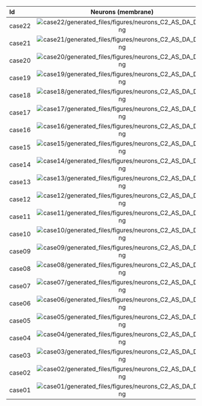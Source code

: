 | Id | Neurons (membrane) | Neurons (membrane) | Muscles (membrane) | Muscles (membrane) | Neurons (activity) | Neurons (activity) | Muscles (activity) | Muscles (activity) |
| :---         |     :---:      |     :---:     |     :---:     |     :---:     |     :---:     |     :---:     |     :---:     |     :---:     |
| case22 | ![case22/generated_files/figures/neurons_C2_AS_DA_DB.png](case22/generated_files/figures/neurons_C2_AS_DA_DB.png "case22/generated_files/figures/neurons_C2_AS_DA_DB") | ![case22/generated_files/figures/traces_neuron_AS_DA_DB_C2.png](case22/generated_files/figures/traces_neuron_AS_DA_DB_C2.png "case22/generated_files/figures/traces_neuron_AS_DA_DB_C2") | ![case22/generated_files/figures/muscles_C2_AS_DA_DB.png](case22/generated_files/figures/muscles_C2_AS_DA_DB.png "case22/generated_files/figures/muscles_C2_AS_DA_DB") | ![case22/generated_files/figures/traces_muscles_AS_DA_DB_C2.png](case22/generated_files/figures/traces_muscles_AS_DA_DB_C2.png "case22/generated_files/figures/traces_muscles_AS_DA_DB_C2") | ![case22/generated_files/figures/neuron_activity_C2_AS_DA_DB.png](case22/generated_files/figures/neuron_activity_C2_AS_DA_DB.png "case22/generated_files/figures/neuron_activity_C2_AS_DA_DB") | ![case22/generated_files/figures/traces_neuron_activity_AS_DA_DB_C2.png](case22/generated_files/figures/traces_neuron_activity_AS_DA_DB_C2.png "case22/generated_files/figures/traces_neuron_activity_AS_DA_DB_C2") | ![case22/generated_files/figures/muscle_activity_C2_AS_DA_DB.png](case22/generated_files/figures/muscle_activity_C2_AS_DA_DB.png "case22/generated_files/figures/muscle_activity_C2_AS_DA_DB") | ![case22/generated_files/figures/traces_muscles_activity_AS_DA_DB_C2.png](case22/generated_files/figures/traces_muscles_activity_AS_DA_DB_C2.png "case22/generated_files/figures/traces_muscles_activity_AS_DA_DB_C2") |
| case21 | ![case21/generated_files/figures/neurons_C2_AS_DA_DB.png](case21/generated_files/figures/neurons_C2_AS_DA_DB.png "case21/generated_files/figures/neurons_C2_AS_DA_DB") | ![case21/generated_files/figures/traces_neuron_AS_DA_DB_C2.png](case21/generated_files/figures/traces_neuron_AS_DA_DB_C2.png "case21/generated_files/figures/traces_neuron_AS_DA_DB_C2") | ![case21/generated_files/figures/muscles_C2_AS_DA_DB.png](case21/generated_files/figures/muscles_C2_AS_DA_DB.png "case21/generated_files/figures/muscles_C2_AS_DA_DB") | ![case21/generated_files/figures/traces_muscles_AS_DA_DB_C2.png](case21/generated_files/figures/traces_muscles_AS_DA_DB_C2.png "case21/generated_files/figures/traces_muscles_AS_DA_DB_C2") | ![case21/generated_files/figures/neuron_activity_C2_AS_DA_DB.png](case21/generated_files/figures/neuron_activity_C2_AS_DA_DB.png "case21/generated_files/figures/neuron_activity_C2_AS_DA_DB") | ![case21/generated_files/figures/traces_neuron_activity_AS_DA_DB_C2.png](case21/generated_files/figures/traces_neuron_activity_AS_DA_DB_C2.png "case21/generated_files/figures/traces_neuron_activity_AS_DA_DB_C2") | ![case21/generated_files/figures/muscle_activity_C2_AS_DA_DB.png](case21/generated_files/figures/muscle_activity_C2_AS_DA_DB.png "case21/generated_files/figures/muscle_activity_C2_AS_DA_DB") | ![case21/generated_files/figures/traces_muscles_activity_AS_DA_DB_C2.png](case21/generated_files/figures/traces_muscles_activity_AS_DA_DB_C2.png "case21/generated_files/figures/traces_muscles_activity_AS_DA_DB_C2") |
| case20 | ![case20/generated_files/figures/neurons_C2_AS_DA_DB.png](case20/generated_files/figures/neurons_C2_AS_DA_DB.png "case20/generated_files/figures/neurons_C2_AS_DA_DB") | ![case20/generated_files/figures/traces_neuron_AS_DA_DB_C2.png](case20/generated_files/figures/traces_neuron_AS_DA_DB_C2.png "case20/generated_files/figures/traces_neuron_AS_DA_DB_C2") | ![case20/generated_files/figures/muscles_C2_AS_DA_DB.png](case20/generated_files/figures/muscles_C2_AS_DA_DB.png "case20/generated_files/figures/muscles_C2_AS_DA_DB") | ![case20/generated_files/figures/traces_muscles_AS_DA_DB_C2.png](case20/generated_files/figures/traces_muscles_AS_DA_DB_C2.png "case20/generated_files/figures/traces_muscles_AS_DA_DB_C2") | ![case20/generated_files/figures/neuron_activity_C2_AS_DA_DB.png](case20/generated_files/figures/neuron_activity_C2_AS_DA_DB.png "case20/generated_files/figures/neuron_activity_C2_AS_DA_DB") | ![case20/generated_files/figures/traces_neuron_activity_AS_DA_DB_C2.png](case20/generated_files/figures/traces_neuron_activity_AS_DA_DB_C2.png "case20/generated_files/figures/traces_neuron_activity_AS_DA_DB_C2") | ![case20/generated_files/figures/muscle_activity_C2_AS_DA_DB.png](case20/generated_files/figures/muscle_activity_C2_AS_DA_DB.png "case20/generated_files/figures/muscle_activity_C2_AS_DA_DB") | ![case20/generated_files/figures/traces_muscles_activity_AS_DA_DB_C2.png](case20/generated_files/figures/traces_muscles_activity_AS_DA_DB_C2.png "case20/generated_files/figures/traces_muscles_activity_AS_DA_DB_C2") |
| case19 | ![case19/generated_files/figures/neurons_C2_AS_DA_DB.png](case19/generated_files/figures/neurons_C2_AS_DA_DB.png "case19/generated_files/figures/neurons_C2_AS_DA_DB") | ![case19/generated_files/figures/traces_neuron_AS_DA_DB_C2.png](case19/generated_files/figures/traces_neuron_AS_DA_DB_C2.png "case19/generated_files/figures/traces_neuron_AS_DA_DB_C2") | ![case19/generated_files/figures/muscles_C2_AS_DA_DB.png](case19/generated_files/figures/muscles_C2_AS_DA_DB.png "case19/generated_files/figures/muscles_C2_AS_DA_DB") | ![case19/generated_files/figures/traces_muscles_AS_DA_DB_C2.png](case19/generated_files/figures/traces_muscles_AS_DA_DB_C2.png "case19/generated_files/figures/traces_muscles_AS_DA_DB_C2") | ![case19/generated_files/figures/neuron_activity_C2_AS_DA_DB.png](case19/generated_files/figures/neuron_activity_C2_AS_DA_DB.png "case19/generated_files/figures/neuron_activity_C2_AS_DA_DB") | ![case19/generated_files/figures/traces_neuron_activity_AS_DA_DB_C2.png](case19/generated_files/figures/traces_neuron_activity_AS_DA_DB_C2.png "case19/generated_files/figures/traces_neuron_activity_AS_DA_DB_C2") | ![case19/generated_files/figures/muscle_activity_C2_AS_DA_DB.png](case19/generated_files/figures/muscle_activity_C2_AS_DA_DB.png "case19/generated_files/figures/muscle_activity_C2_AS_DA_DB") | ![case19/generated_files/figures/traces_muscles_activity_AS_DA_DB_C2.png](case19/generated_files/figures/traces_muscles_activity_AS_DA_DB_C2.png "case19/generated_files/figures/traces_muscles_activity_AS_DA_DB_C2") |
| case18 | ![case18/generated_files/figures/neurons_C2_AS_DA_DB.png](case18/generated_files/figures/neurons_C2_AS_DA_DB.png "case18/generated_files/figures/neurons_C2_AS_DA_DB") | ![case18/generated_files/figures/traces_neuron_AS_DA_DB_C2.png](case18/generated_files/figures/traces_neuron_AS_DA_DB_C2.png "case18/generated_files/figures/traces_neuron_AS_DA_DB_C2") | ![case18/generated_files/figures/muscles_C2_AS_DA_DB.png](case18/generated_files/figures/muscles_C2_AS_DA_DB.png "case18/generated_files/figures/muscles_C2_AS_DA_DB") | ![case18/generated_files/figures/traces_muscles_AS_DA_DB_C2.png](case18/generated_files/figures/traces_muscles_AS_DA_DB_C2.png "case18/generated_files/figures/traces_muscles_AS_DA_DB_C2") | ![case18/generated_files/figures/neuron_activity_C2_AS_DA_DB.png](case18/generated_files/figures/neuron_activity_C2_AS_DA_DB.png "case18/generated_files/figures/neuron_activity_C2_AS_DA_DB") | ![case18/generated_files/figures/traces_neuron_activity_AS_DA_DB_C2.png](case18/generated_files/figures/traces_neuron_activity_AS_DA_DB_C2.png "case18/generated_files/figures/traces_neuron_activity_AS_DA_DB_C2") | ![case18/generated_files/figures/muscle_activity_C2_AS_DA_DB.png](case18/generated_files/figures/muscle_activity_C2_AS_DA_DB.png "case18/generated_files/figures/muscle_activity_C2_AS_DA_DB") | ![case18/generated_files/figures/traces_muscles_activity_AS_DA_DB_C2.png](case18/generated_files/figures/traces_muscles_activity_AS_DA_DB_C2.png "case18/generated_files/figures/traces_muscles_activity_AS_DA_DB_C2") |
| case17 | ![case17/generated_files/figures/neurons_C2_AS_DA_DB.png](case17/generated_files/figures/neurons_C2_AS_DA_DB.png "case17/generated_files/figures/neurons_C2_AS_DA_DB") | ![case17/generated_files/figures/traces_neuron_AS_DA_DB_C2.png](case17/generated_files/figures/traces_neuron_AS_DA_DB_C2.png "case17/generated_files/figures/traces_neuron_AS_DA_DB_C2") | ![case17/generated_files/figures/muscles_C2_AS_DA_DB.png](case17/generated_files/figures/muscles_C2_AS_DA_DB.png "case17/generated_files/figures/muscles_C2_AS_DA_DB") | ![case17/generated_files/figures/traces_muscles_AS_DA_DB_C2.png](case17/generated_files/figures/traces_muscles_AS_DA_DB_C2.png "case17/generated_files/figures/traces_muscles_AS_DA_DB_C2") | ![case17/generated_files/figures/neuron_activity_C2_AS_DA_DB.png](case17/generated_files/figures/neuron_activity_C2_AS_DA_DB.png "case17/generated_files/figures/neuron_activity_C2_AS_DA_DB") | ![case17/generated_files/figures/traces_neuron_activity_AS_DA_DB_C2.png](case17/generated_files/figures/traces_neuron_activity_AS_DA_DB_C2.png "case17/generated_files/figures/traces_neuron_activity_AS_DA_DB_C2") | ![case17/generated_files/figures/muscle_activity_C2_AS_DA_DB.png](case17/generated_files/figures/muscle_activity_C2_AS_DA_DB.png "case17/generated_files/figures/muscle_activity_C2_AS_DA_DB") | ![case17/generated_files/figures/traces_muscles_activity_AS_DA_DB_C2.png](case17/generated_files/figures/traces_muscles_activity_AS_DA_DB_C2.png "case17/generated_files/figures/traces_muscles_activity_AS_DA_DB_C2") |
| case16 | ![case16/generated_files/figures/neurons_C2_AS_DA_DB.png](case16/generated_files/figures/neurons_C2_AS_DA_DB.png "case16/generated_files/figures/neurons_C2_AS_DA_DB") | ![case16/generated_files/figures/traces_neuron_AS_DA_DB_C2.png](case16/generated_files/figures/traces_neuron_AS_DA_DB_C2.png "case16/generated_files/figures/traces_neuron_AS_DA_DB_C2") | ![case16/generated_files/figures/muscles_C2_AS_DA_DB.png](case16/generated_files/figures/muscles_C2_AS_DA_DB.png "case16/generated_files/figures/muscles_C2_AS_DA_DB") | ![case16/generated_files/figures/traces_muscles_AS_DA_DB_C2.png](case16/generated_files/figures/traces_muscles_AS_DA_DB_C2.png "case16/generated_files/figures/traces_muscles_AS_DA_DB_C2") | ![case16/generated_files/figures/neuron_activity_C2_AS_DA_DB.png](case16/generated_files/figures/neuron_activity_C2_AS_DA_DB.png "case16/generated_files/figures/neuron_activity_C2_AS_DA_DB") | ![case16/generated_files/figures/traces_neuron_activity_AS_DA_DB_C2.png](case16/generated_files/figures/traces_neuron_activity_AS_DA_DB_C2.png "case16/generated_files/figures/traces_neuron_activity_AS_DA_DB_C2") | ![case16/generated_files/figures/muscle_activity_C2_AS_DA_DB.png](case16/generated_files/figures/muscle_activity_C2_AS_DA_DB.png "case16/generated_files/figures/muscle_activity_C2_AS_DA_DB") | ![case16/generated_files/figures/traces_muscles_activity_AS_DA_DB_C2.png](case16/generated_files/figures/traces_muscles_activity_AS_DA_DB_C2.png "case16/generated_files/figures/traces_muscles_activity_AS_DA_DB_C2") |
| case15 | ![case15/generated_files/figures/neurons_C2_AS_DA_DB.png](case15/generated_files/figures/neurons_C2_AS_DA_DB.png "case15/generated_files/figures/neurons_C2_AS_DA_DB") | ![case15/generated_files/figures/traces_neuron_AS_DA_DB_C2.png](case15/generated_files/figures/traces_neuron_AS_DA_DB_C2.png "case15/generated_files/figures/traces_neuron_AS_DA_DB_C2") | ![case15/generated_files/figures/muscles_C2_AS_DA_DB.png](case15/generated_files/figures/muscles_C2_AS_DA_DB.png "case15/generated_files/figures/muscles_C2_AS_DA_DB") | ![case15/generated_files/figures/traces_muscles_AS_DA_DB_C2.png](case15/generated_files/figures/traces_muscles_AS_DA_DB_C2.png "case15/generated_files/figures/traces_muscles_AS_DA_DB_C2") | ![case15/generated_files/figures/neuron_activity_C2_AS_DA_DB.png](case15/generated_files/figures/neuron_activity_C2_AS_DA_DB.png "case15/generated_files/figures/neuron_activity_C2_AS_DA_DB") | ![case15/generated_files/figures/traces_neuron_activity_AS_DA_DB_C2.png](case15/generated_files/figures/traces_neuron_activity_AS_DA_DB_C2.png "case15/generated_files/figures/traces_neuron_activity_AS_DA_DB_C2") | ![case15/generated_files/figures/muscle_activity_C2_AS_DA_DB.png](case15/generated_files/figures/muscle_activity_C2_AS_DA_DB.png "case15/generated_files/figures/muscle_activity_C2_AS_DA_DB") | ![case15/generated_files/figures/traces_muscles_activity_AS_DA_DB_C2.png](case15/generated_files/figures/traces_muscles_activity_AS_DA_DB_C2.png "case15/generated_files/figures/traces_muscles_activity_AS_DA_DB_C2") |
| case14 | ![case14/generated_files/figures/neurons_C2_AS_DA_DB.png](case14/generated_files/figures/neurons_C2_AS_DA_DB.png "case14/generated_files/figures/neurons_C2_AS_DA_DB") | ![case14/generated_files/figures/traces_neuron_AS_DA_DB_C2.png](case14/generated_files/figures/traces_neuron_AS_DA_DB_C2.png "case14/generated_files/figures/traces_neuron_AS_DA_DB_C2") | ![case14/generated_files/figures/muscles_C2_AS_DA_DB.png](case14/generated_files/figures/muscles_C2_AS_DA_DB.png "case14/generated_files/figures/muscles_C2_AS_DA_DB") | ![case14/generated_files/figures/traces_muscles_AS_DA_DB_C2.png](case14/generated_files/figures/traces_muscles_AS_DA_DB_C2.png "case14/generated_files/figures/traces_muscles_AS_DA_DB_C2") | ![case14/generated_files/figures/neuron_activity_C2_AS_DA_DB.png](case14/generated_files/figures/neuron_activity_C2_AS_DA_DB.png "case14/generated_files/figures/neuron_activity_C2_AS_DA_DB") | ![case14/generated_files/figures/traces_neuron_activity_AS_DA_DB_C2.png](case14/generated_files/figures/traces_neuron_activity_AS_DA_DB_C2.png "case14/generated_files/figures/traces_neuron_activity_AS_DA_DB_C2") | ![case14/generated_files/figures/muscle_activity_C2_AS_DA_DB.png](case14/generated_files/figures/muscle_activity_C2_AS_DA_DB.png "case14/generated_files/figures/muscle_activity_C2_AS_DA_DB") | ![case14/generated_files/figures/traces_muscles_activity_AS_DA_DB_C2.png](case14/generated_files/figures/traces_muscles_activity_AS_DA_DB_C2.png "case14/generated_files/figures/traces_muscles_activity_AS_DA_DB_C2") |
| case13 | ![case13/generated_files/figures/neurons_C2_AS_DA_DB.png](case13/generated_files/figures/neurons_C2_AS_DA_DB.png "case13/generated_files/figures/neurons_C2_AS_DA_DB") | ![case13/generated_files/figures/traces_neuron_AS_DA_DB_C2.png](case13/generated_files/figures/traces_neuron_AS_DA_DB_C2.png "case13/generated_files/figures/traces_neuron_AS_DA_DB_C2") | ![case13/generated_files/figures/muscles_C2_AS_DA_DB.png](case13/generated_files/figures/muscles_C2_AS_DA_DB.png "case13/generated_files/figures/muscles_C2_AS_DA_DB") | ![case13/generated_files/figures/traces_muscles_AS_DA_DB_C2.png](case13/generated_files/figures/traces_muscles_AS_DA_DB_C2.png "case13/generated_files/figures/traces_muscles_AS_DA_DB_C2") | ![case13/generated_files/figures/neuron_activity_C2_AS_DA_DB.png](case13/generated_files/figures/neuron_activity_C2_AS_DA_DB.png "case13/generated_files/figures/neuron_activity_C2_AS_DA_DB") | ![case13/generated_files/figures/traces_neuron_activity_AS_DA_DB_C2.png](case13/generated_files/figures/traces_neuron_activity_AS_DA_DB_C2.png "case13/generated_files/figures/traces_neuron_activity_AS_DA_DB_C2") | ![case13/generated_files/figures/muscle_activity_C2_AS_DA_DB.png](case13/generated_files/figures/muscle_activity_C2_AS_DA_DB.png "case13/generated_files/figures/muscle_activity_C2_AS_DA_DB") | ![case13/generated_files/figures/traces_muscles_activity_AS_DA_DB_C2.png](case13/generated_files/figures/traces_muscles_activity_AS_DA_DB_C2.png "case13/generated_files/figures/traces_muscles_activity_AS_DA_DB_C2") |
| case12 | ![case12/generated_files/figures/neurons_C2_AS_DA_DB.png](case12/generated_files/figures/neurons_C2_AS_DA_DB.png "case12/generated_files/figures/neurons_C2_AS_DA_DB") | ![case12/generated_files/figures/traces_neuron_AS_DA_DB_C2.png](case12/generated_files/figures/traces_neuron_AS_DA_DB_C2.png "case12/generated_files/figures/traces_neuron_AS_DA_DB_C2") | ![case12/generated_files/figures/muscles_C2_AS_DA_DB.png](case12/generated_files/figures/muscles_C2_AS_DA_DB.png "case12/generated_files/figures/muscles_C2_AS_DA_DB") | ![case12/generated_files/figures/traces_muscles_AS_DA_DB_C2.png](case12/generated_files/figures/traces_muscles_AS_DA_DB_C2.png "case12/generated_files/figures/traces_muscles_AS_DA_DB_C2") | ![case12/generated_files/figures/neuron_activity_C2_AS_DA_DB.png](case12/generated_files/figures/neuron_activity_C2_AS_DA_DB.png "case12/generated_files/figures/neuron_activity_C2_AS_DA_DB") | ![case12/generated_files/figures/traces_neuron_activity_AS_DA_DB_C2.png](case12/generated_files/figures/traces_neuron_activity_AS_DA_DB_C2.png "case12/generated_files/figures/traces_neuron_activity_AS_DA_DB_C2") | ![case12/generated_files/figures/muscle_activity_C2_AS_DA_DB.png](case12/generated_files/figures/muscle_activity_C2_AS_DA_DB.png "case12/generated_files/figures/muscle_activity_C2_AS_DA_DB") | ![case12/generated_files/figures/traces_muscles_activity_AS_DA_DB_C2.png](case12/generated_files/figures/traces_muscles_activity_AS_DA_DB_C2.png "case12/generated_files/figures/traces_muscles_activity_AS_DA_DB_C2") |
| case11 | ![case11/generated_files/figures/neurons_C2_AS_DA_DB.png](case11/generated_files/figures/neurons_C2_AS_DA_DB.png "case11/generated_files/figures/neurons_C2_AS_DA_DB") | ![case11/generated_files/figures/traces_neuron_AS_DA_DB_C2.png](case11/generated_files/figures/traces_neuron_AS_DA_DB_C2.png "case11/generated_files/figures/traces_neuron_AS_DA_DB_C2") | ![case11/generated_files/figures/muscles_C2_AS_DA_DB.png](case11/generated_files/figures/muscles_C2_AS_DA_DB.png "case11/generated_files/figures/muscles_C2_AS_DA_DB") | ![case11/generated_files/figures/traces_muscles_AS_DA_DB_C2.png](case11/generated_files/figures/traces_muscles_AS_DA_DB_C2.png "case11/generated_files/figures/traces_muscles_AS_DA_DB_C2") | ![case11/generated_files/figures/neuron_activity_C2_AS_DA_DB.png](case11/generated_files/figures/neuron_activity_C2_AS_DA_DB.png "case11/generated_files/figures/neuron_activity_C2_AS_DA_DB") | ![case11/generated_files/figures/traces_neuron_activity_AS_DA_DB_C2.png](case11/generated_files/figures/traces_neuron_activity_AS_DA_DB_C2.png "case11/generated_files/figures/traces_neuron_activity_AS_DA_DB_C2") | ![case11/generated_files/figures/muscle_activity_C2_AS_DA_DB.png](case11/generated_files/figures/muscle_activity_C2_AS_DA_DB.png "case11/generated_files/figures/muscle_activity_C2_AS_DA_DB") | ![case11/generated_files/figures/traces_muscles_activity_AS_DA_DB_C2.png](case11/generated_files/figures/traces_muscles_activity_AS_DA_DB_C2.png "case11/generated_files/figures/traces_muscles_activity_AS_DA_DB_C2") |
| case10 | ![case10/generated_files/figures/neurons_C2_AS_DA_DB.png](case10/generated_files/figures/neurons_C2_AS_DA_DB.png "case10/generated_files/figures/neurons_C2_AS_DA_DB") | ![case10/generated_files/figures/traces_neuron_AS_DA_DB_C2.png](case10/generated_files/figures/traces_neuron_AS_DA_DB_C2.png "case10/generated_files/figures/traces_neuron_AS_DA_DB_C2") | ![case10/generated_files/figures/muscles_C2_AS_DA_DB.png](case10/generated_files/figures/muscles_C2_AS_DA_DB.png "case10/generated_files/figures/muscles_C2_AS_DA_DB") | ![case10/generated_files/figures/traces_muscles_AS_DA_DB_C2.png](case10/generated_files/figures/traces_muscles_AS_DA_DB_C2.png "case10/generated_files/figures/traces_muscles_AS_DA_DB_C2") | ![case10/generated_files/figures/neuron_activity_C2_AS_DA_DB.png](case10/generated_files/figures/neuron_activity_C2_AS_DA_DB.png "case10/generated_files/figures/neuron_activity_C2_AS_DA_DB") | ![case10/generated_files/figures/traces_neuron_activity_AS_DA_DB_C2.png](case10/generated_files/figures/traces_neuron_activity_AS_DA_DB_C2.png "case10/generated_files/figures/traces_neuron_activity_AS_DA_DB_C2") | ![case10/generated_files/figures/muscle_activity_C2_AS_DA_DB.png](case10/generated_files/figures/muscle_activity_C2_AS_DA_DB.png "case10/generated_files/figures/muscle_activity_C2_AS_DA_DB") | ![case10/generated_files/figures/traces_muscles_activity_AS_DA_DB_C2.png](case10/generated_files/figures/traces_muscles_activity_AS_DA_DB_C2.png "case10/generated_files/figures/traces_muscles_activity_AS_DA_DB_C2") |
| case09 | ![case09/generated_files/figures/neurons_C2_AS_DA_DB.png](case09/generated_files/figures/neurons_C2_AS_DA_DB.png "case09/generated_files/figures/neurons_C2_AS_DA_DB") | ![case09/generated_files/figures/traces_neuron_AS_DA_DB_C2.png](case09/generated_files/figures/traces_neuron_AS_DA_DB_C2.png "case09/generated_files/figures/traces_neuron_AS_DA_DB_C2") | ![case09/generated_files/figures/muscles_C2_AS_DA_DB.png](case09/generated_files/figures/muscles_C2_AS_DA_DB.png "case09/generated_files/figures/muscles_C2_AS_DA_DB") | ![case09/generated_files/figures/traces_muscles_AS_DA_DB_C2.png](case09/generated_files/figures/traces_muscles_AS_DA_DB_C2.png "case09/generated_files/figures/traces_muscles_AS_DA_DB_C2") | ![case09/generated_files/figures/neuron_activity_C2_AS_DA_DB.png](case09/generated_files/figures/neuron_activity_C2_AS_DA_DB.png "case09/generated_files/figures/neuron_activity_C2_AS_DA_DB") | ![case09/generated_files/figures/traces_neuron_activity_AS_DA_DB_C2.png](case09/generated_files/figures/traces_neuron_activity_AS_DA_DB_C2.png "case09/generated_files/figures/traces_neuron_activity_AS_DA_DB_C2") | ![case09/generated_files/figures/muscle_activity_C2_AS_DA_DB.png](case09/generated_files/figures/muscle_activity_C2_AS_DA_DB.png "case09/generated_files/figures/muscle_activity_C2_AS_DA_DB") | ![case09/generated_files/figures/traces_muscles_activity_AS_DA_DB_C2.png](case09/generated_files/figures/traces_muscles_activity_AS_DA_DB_C2.png "case09/generated_files/figures/traces_muscles_activity_AS_DA_DB_C2") |
| case08 | ![case08/generated_files/figures/neurons_C2_AS_DA_DB.png](case08/generated_files/figures/neurons_C2_AS_DA_DB.png "case08/generated_files/figures/neurons_C2_AS_DA_DB") | ![case08/generated_files/figures/traces_neuron_AS_DA_DB_C2.png](case08/generated_files/figures/traces_neuron_AS_DA_DB_C2.png "case08/generated_files/figures/traces_neuron_AS_DA_DB_C2") | ![case08/generated_files/figures/muscles_C2_AS_DA_DB.png](case08/generated_files/figures/muscles_C2_AS_DA_DB.png "case08/generated_files/figures/muscles_C2_AS_DA_DB") | ![case08/generated_files/figures/traces_muscles_AS_DA_DB_C2.png](case08/generated_files/figures/traces_muscles_AS_DA_DB_C2.png "case08/generated_files/figures/traces_muscles_AS_DA_DB_C2") | ![case08/generated_files/figures/neuron_activity_C2_AS_DA_DB.png](case08/generated_files/figures/neuron_activity_C2_AS_DA_DB.png "case08/generated_files/figures/neuron_activity_C2_AS_DA_DB") | ![case08/generated_files/figures/traces_neuron_activity_AS_DA_DB_C2.png](case08/generated_files/figures/traces_neuron_activity_AS_DA_DB_C2.png "case08/generated_files/figures/traces_neuron_activity_AS_DA_DB_C2") | ![case08/generated_files/figures/muscle_activity_C2_AS_DA_DB.png](case08/generated_files/figures/muscle_activity_C2_AS_DA_DB.png "case08/generated_files/figures/muscle_activity_C2_AS_DA_DB") | ![case08/generated_files/figures/traces_muscles_activity_AS_DA_DB_C2.png](case08/generated_files/figures/traces_muscles_activity_AS_DA_DB_C2.png "case08/generated_files/figures/traces_muscles_activity_AS_DA_DB_C2") |
| case07 | ![case07/generated_files/figures/neurons_C2_AS_DA_DB.png](case07/generated_files/figures/neurons_C2_AS_DA_DB.png "case07/generated_files/figures/neurons_C2_AS_DA_DB") | ![case07/generated_files/figures/traces_neuron_AS_DA_DB_C2.png](case07/generated_files/figures/traces_neuron_AS_DA_DB_C2.png "case07/generated_files/figures/traces_neuron_AS_DA_DB_C2") | ![case07/generated_files/figures/muscles_C2_AS_DA_DB.png](case07/generated_files/figures/muscles_C2_AS_DA_DB.png "case07/generated_files/figures/muscles_C2_AS_DA_DB") | ![case07/generated_files/figures/traces_muscles_AS_DA_DB_C2.png](case07/generated_files/figures/traces_muscles_AS_DA_DB_C2.png "case07/generated_files/figures/traces_muscles_AS_DA_DB_C2") | ![case07/generated_files/figures/neuron_activity_C2_AS_DA_DB.png](case07/generated_files/figures/neuron_activity_C2_AS_DA_DB.png "case07/generated_files/figures/neuron_activity_C2_AS_DA_DB") | ![case07/generated_files/figures/traces_neuron_activity_AS_DA_DB_C2.png](case07/generated_files/figures/traces_neuron_activity_AS_DA_DB_C2.png "case07/generated_files/figures/traces_neuron_activity_AS_DA_DB_C2") | ![case07/generated_files/figures/muscle_activity_C2_AS_DA_DB.png](case07/generated_files/figures/muscle_activity_C2_AS_DA_DB.png "case07/generated_files/figures/muscle_activity_C2_AS_DA_DB") | ![case07/generated_files/figures/traces_muscles_activity_AS_DA_DB_C2.png](case07/generated_files/figures/traces_muscles_activity_AS_DA_DB_C2.png "case07/generated_files/figures/traces_muscles_activity_AS_DA_DB_C2") |
| case06 | ![case06/generated_files/figures/neurons_C2_AS_DA_DB.png](case06/generated_files/figures/neurons_C2_AS_DA_DB.png "case06/generated_files/figures/neurons_C2_AS_DA_DB") | ![case06/generated_files/figures/traces_neuron_AS_DA_DB_C2.png](case06/generated_files/figures/traces_neuron_AS_DA_DB_C2.png "case06/generated_files/figures/traces_neuron_AS_DA_DB_C2") | ![case06/generated_files/figures/muscles_C2_AS_DA_DB.png](case06/generated_files/figures/muscles_C2_AS_DA_DB.png "case06/generated_files/figures/muscles_C2_AS_DA_DB") | ![case06/generated_files/figures/traces_muscles_AS_DA_DB_C2.png](case06/generated_files/figures/traces_muscles_AS_DA_DB_C2.png "case06/generated_files/figures/traces_muscles_AS_DA_DB_C2") | ![case06/generated_files/figures/neuron_activity_C2_AS_DA_DB.png](case06/generated_files/figures/neuron_activity_C2_AS_DA_DB.png "case06/generated_files/figures/neuron_activity_C2_AS_DA_DB") | ![case06/generated_files/figures/traces_neuron_activity_AS_DA_DB_C2.png](case06/generated_files/figures/traces_neuron_activity_AS_DA_DB_C2.png "case06/generated_files/figures/traces_neuron_activity_AS_DA_DB_C2") | ![case06/generated_files/figures/muscle_activity_C2_AS_DA_DB.png](case06/generated_files/figures/muscle_activity_C2_AS_DA_DB.png "case06/generated_files/figures/muscle_activity_C2_AS_DA_DB") | ![case06/generated_files/figures/traces_muscles_activity_AS_DA_DB_C2.png](case06/generated_files/figures/traces_muscles_activity_AS_DA_DB_C2.png "case06/generated_files/figures/traces_muscles_activity_AS_DA_DB_C2") |
| case05 | ![case05/generated_files/figures/neurons_C2_AS_DA_DB.png](case05/generated_files/figures/neurons_C2_AS_DA_DB.png "case05/generated_files/figures/neurons_C2_AS_DA_DB") | ![case05/generated_files/figures/traces_neuron_AS_DA_DB_C2.png](case05/generated_files/figures/traces_neuron_AS_DA_DB_C2.png "case05/generated_files/figures/traces_neuron_AS_DA_DB_C2") | ![case05/generated_files/figures/muscles_C2_AS_DA_DB.png](case05/generated_files/figures/muscles_C2_AS_DA_DB.png "case05/generated_files/figures/muscles_C2_AS_DA_DB") | ![case05/generated_files/figures/traces_muscles_AS_DA_DB_C2.png](case05/generated_files/figures/traces_muscles_AS_DA_DB_C2.png "case05/generated_files/figures/traces_muscles_AS_DA_DB_C2") | ![case05/generated_files/figures/neuron_activity_C2_AS_DA_DB.png](case05/generated_files/figures/neuron_activity_C2_AS_DA_DB.png "case05/generated_files/figures/neuron_activity_C2_AS_DA_DB") | ![case05/generated_files/figures/traces_neuron_activity_AS_DA_DB_C2.png](case05/generated_files/figures/traces_neuron_activity_AS_DA_DB_C2.png "case05/generated_files/figures/traces_neuron_activity_AS_DA_DB_C2") | ![case05/generated_files/figures/muscle_activity_C2_AS_DA_DB.png](case05/generated_files/figures/muscle_activity_C2_AS_DA_DB.png "case05/generated_files/figures/muscle_activity_C2_AS_DA_DB") | ![case05/generated_files/figures/traces_muscles_activity_AS_DA_DB_C2.png](case05/generated_files/figures/traces_muscles_activity_AS_DA_DB_C2.png "case05/generated_files/figures/traces_muscles_activity_AS_DA_DB_C2") |
| case04 | ![case04/generated_files/figures/neurons_C2_AS_DA_DB.png](case04/generated_files/figures/neurons_C2_AS_DA_DB.png "case04/generated_files/figures/neurons_C2_AS_DA_DB") | ![case04/generated_files/figures/traces_neuron_AS_DA_DB_C2.png](case04/generated_files/figures/traces_neuron_AS_DA_DB_C2.png "case04/generated_files/figures/traces_neuron_AS_DA_DB_C2") | ![case04/generated_files/figures/muscles_C2_AS_DA_DB.png](case04/generated_files/figures/muscles_C2_AS_DA_DB.png "case04/generated_files/figures/muscles_C2_AS_DA_DB") | ![case04/generated_files/figures/traces_muscles_AS_DA_DB_C2.png](case04/generated_files/figures/traces_muscles_AS_DA_DB_C2.png "case04/generated_files/figures/traces_muscles_AS_DA_DB_C2") | ![case04/generated_files/figures/neuron_activity_C2_AS_DA_DB.png](case04/generated_files/figures/neuron_activity_C2_AS_DA_DB.png "case04/generated_files/figures/neuron_activity_C2_AS_DA_DB") | ![case04/generated_files/figures/traces_neuron_activity_AS_DA_DB_C2.png](case04/generated_files/figures/traces_neuron_activity_AS_DA_DB_C2.png "case04/generated_files/figures/traces_neuron_activity_AS_DA_DB_C2") | ![case04/generated_files/figures/muscle_activity_C2_AS_DA_DB.png](case04/generated_files/figures/muscle_activity_C2_AS_DA_DB.png "case04/generated_files/figures/muscle_activity_C2_AS_DA_DB") | ![case04/generated_files/figures/traces_muscles_activity_AS_DA_DB_C2.png](case04/generated_files/figures/traces_muscles_activity_AS_DA_DB_C2.png "case04/generated_files/figures/traces_muscles_activity_AS_DA_DB_C2") |
| case03 | ![case03/generated_files/figures/neurons_C2_AS_DA_DB.png](case03/generated_files/figures/neurons_C2_AS_DA_DB.png "case03/generated_files/figures/neurons_C2_AS_DA_DB") | ![case03/generated_files/figures/traces_neuron_AS_DA_DB_C2.png](case03/generated_files/figures/traces_neuron_AS_DA_DB_C2.png "case03/generated_files/figures/traces_neuron_AS_DA_DB_C2") | ![case03/generated_files/figures/muscles_C2_AS_DA_DB.png](case03/generated_files/figures/muscles_C2_AS_DA_DB.png "case03/generated_files/figures/muscles_C2_AS_DA_DB") | ![case03/generated_files/figures/traces_muscles_AS_DA_DB_C2.png](case03/generated_files/figures/traces_muscles_AS_DA_DB_C2.png "case03/generated_files/figures/traces_muscles_AS_DA_DB_C2") | ![case03/generated_files/figures/neuron_activity_C2_AS_DA_DB.png](case03/generated_files/figures/neuron_activity_C2_AS_DA_DB.png "case03/generated_files/figures/neuron_activity_C2_AS_DA_DB") | ![case03/generated_files/figures/traces_neuron_activity_AS_DA_DB_C2.png](case03/generated_files/figures/traces_neuron_activity_AS_DA_DB_C2.png "case03/generated_files/figures/traces_neuron_activity_AS_DA_DB_C2") | ![case03/generated_files/figures/muscle_activity_C2_AS_DA_DB.png](case03/generated_files/figures/muscle_activity_C2_AS_DA_DB.png "case03/generated_files/figures/muscle_activity_C2_AS_DA_DB") | ![case03/generated_files/figures/traces_muscles_activity_AS_DA_DB_C2.png](case03/generated_files/figures/traces_muscles_activity_AS_DA_DB_C2.png "case03/generated_files/figures/traces_muscles_activity_AS_DA_DB_C2") |
| case02 | ![case02/generated_files/figures/neurons_C2_AS_DA_DB.png](case02/generated_files/figures/neurons_C2_AS_DA_DB.png "case02/generated_files/figures/neurons_C2_AS_DA_DB") | ![case02/generated_files/figures/traces_neuron_AS_DA_DB_C2.png](case02/generated_files/figures/traces_neuron_AS_DA_DB_C2.png "case02/generated_files/figures/traces_neuron_AS_DA_DB_C2") | ![case02/generated_files/figures/muscles_C2_AS_DA_DB.png](case02/generated_files/figures/muscles_C2_AS_DA_DB.png "case02/generated_files/figures/muscles_C2_AS_DA_DB") | ![case02/generated_files/figures/traces_muscles_AS_DA_DB_C2.png](case02/generated_files/figures/traces_muscles_AS_DA_DB_C2.png "case02/generated_files/figures/traces_muscles_AS_DA_DB_C2") | ![case02/generated_files/figures/neuron_activity_C2_AS_DA_DB.png](case02/generated_files/figures/neuron_activity_C2_AS_DA_DB.png "case02/generated_files/figures/neuron_activity_C2_AS_DA_DB") | ![case02/generated_files/figures/traces_neuron_activity_AS_DA_DB_C2.png](case02/generated_files/figures/traces_neuron_activity_AS_DA_DB_C2.png "case02/generated_files/figures/traces_neuron_activity_AS_DA_DB_C2") | ![case02/generated_files/figures/muscle_activity_C2_AS_DA_DB.png](case02/generated_files/figures/muscle_activity_C2_AS_DA_DB.png "case02/generated_files/figures/muscle_activity_C2_AS_DA_DB") | ![case02/generated_files/figures/traces_muscles_activity_AS_DA_DB_C2.png](case02/generated_files/figures/traces_muscles_activity_AS_DA_DB_C2.png "case02/generated_files/figures/traces_muscles_activity_AS_DA_DB_C2") |
| case01 | ![case01/generated_files/figures/neurons_C2_AS_DA_DB.png](case01/generated_files/figures/neurons_C2_AS_DA_DB.png "case01/generated_files/figures/neurons_C2_AS_DA_DB") | ![case01/generated_files/figures/traces_neuron_AS_DA_DB_C2.png](case01/generated_files/figures/traces_neuron_AS_DA_DB_C2.png "case01/generated_files/figures/traces_neuron_AS_DA_DB_C2") | ![case01/generated_files/figures/muscles_C2_AS_DA_DB.png](case01/generated_files/figures/muscles_C2_AS_DA_DB.png "case01/generated_files/figures/muscles_C2_AS_DA_DB") | ![case01/generated_files/figures/traces_muscles_AS_DA_DB_C2.png](case01/generated_files/figures/traces_muscles_AS_DA_DB_C2.png "case01/generated_files/figures/traces_muscles_AS_DA_DB_C2") | ![case01/generated_files/figures/neuron_activity_C2_AS_DA_DB.png](case01/generated_files/figures/neuron_activity_C2_AS_DA_DB.png "case01/generated_files/figures/neuron_activity_C2_AS_DA_DB") | ![case01/generated_files/figures/traces_neuron_activity_AS_DA_DB_C2.png](case01/generated_files/figures/traces_neuron_activity_AS_DA_DB_C2.png "case01/generated_files/figures/traces_neuron_activity_AS_DA_DB_C2") | ![case01/generated_files/figures/muscle_activity_C2_AS_DA_DB.png](case01/generated_files/figures/muscle_activity_C2_AS_DA_DB.png "case01/generated_files/figures/muscle_activity_C2_AS_DA_DB") | ![case01/generated_files/figures/traces_muscles_activity_AS_DA_DB_C2.png](case01/generated_files/figures/traces_muscles_activity_AS_DA_DB_C2.png "case01/generated_files/figures/traces_muscles_activity_AS_DA_DB_C2") |

